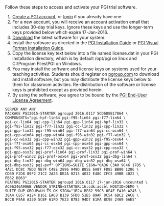 Follow these steps to access and activate your PGI trial software.

1.  [Create a PGI account](https://www.pgroup.com/account/register.php), or [login](https://www.pgroup.com/account/login.php) if you already have one
2.  For a new account, you will receive an account activation email that includes 30-day trial keys. Ignore these keys and use the longer-term keys provided below which expire 17-Jan-2016.
3.  [Download](http://www.pgroup.com/support/downloads.php) the latest software for your system.
4.  Install the software as directed in the [PGI Installation Guide](http://www.pgroup.com/doc/pgiinstall.pdf) or [PGI Visual Fortran Installation Guide](http://www.pgroup.com/doc/pvfinstall.pdf).
5.  Copy the license key text below into a file named license.dat in your PGI installation directory, which is by default /opt/pgi on linux and C:\Program Files\PGI on Windows.
6.  You may install the software and license keys on systems used for your teaching activities. Students should register on [pgroup.com](http://pgroup.com/) to download and install software, but you may distribute the license keys below to them for classroom activities.  Re-distribution of the software or license keys is prohibited except as provided herein.
7.  By using the software, you agree to be bound by the [PGI End-User License Agreement](http://www.pgroup.com/doc/LICENSE.txt).


~~~
SERVER ANY ANY
PACKAGE PGI2015-STARTER pgroupd 2016.0117 5CD688B17864 \
COMPONENTS="pgi-hpf-lin64 pgi-f95-lin64 pgi-f77-lin64 \
pgi-cc-lin64 pgi-cpp-lin64 pgi-gpp-lin64 pgi-hpf-lin32 \
pgi-f95-lin32 pgi-f77-lin32 pgi-cc-lin32 pgi-cpp-lin32 \
pgi-gpp-lin32 pgi-f95-win64 pgi-f77-win64 pgi-cc-win64 \
pgi-cpp-win64 pgi-gpp-win64 pgi-f95-win32 pgi-f77-win32 \
pgi-cc-win32 pgi-cpp-win32 pgi-gpp-win32 pgi-f95-osx64 \
pgi-f77-osx64 pgi-cc-osx64 pgi-cpp-osx64 pgi-gpp-osx64 \
pgi-f95-osx32 pgi-f77-osx32 pgi-cc-osx32 pgi-cpp-osx32 \
pgi-gpp-osx32 pgi-prof-lin64 pgi-prof-lin32 pgi-prof-win64 \
pgi-prof-win32 pgi-prof-osx64 pgi-prof-osx32 pgi-dbg-lin64 \
pgi-dbg-lin32 pgi-dbg-win64 pgi-dbg-win32 pgi-dbg-osx64 \
pgi-dbg-osx32 pgi-pvf" OPTIONS=SUITE SIGN="0A36 C3A0 9C46 17B5 \
4A21 DC8C 7ED3 9B7F C48E 2896 949D B85E 6A87 FD85 BB80 1286 \
CD69 F2D8 89F2 21C2 2A23 DB2A 0213 4032 E48C CFC5 49BB 4022 \
FB32 B063"
FEATURE PGI2015-STARTER pgroupd 2016.0117 17-jan-2016 uncounted \
AC96346A906B VENDOR_STRING=STARTER:16:cdk:accel HOSTID=DEMO \
SUITE_DUP_GROUP=UH TS_OK SIGN="1B24 BE82 59C3 0F4F EA10 A245 \
38A4 CE67 A124 D161 EAC8 B139 5FD0 51B5 89AF 0C54 6BC2 2AC8 \
BCCB F9A8 A330 5CBF 61FD 7E23 B783 94D7 E1FA BC9E 2469 6AE5"
~~~